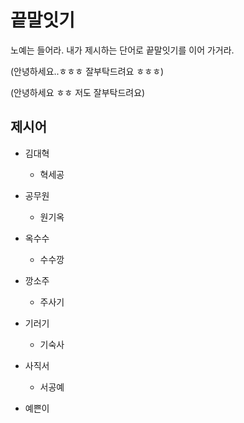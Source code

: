 # 끝말잇기

노예는 들어라. 내가 제시하는 단어로 끝말잇기를 이어 가거라.

(안녕하세요..ㅎㅎㅎ 잘부탁드려요 ㅎㅎㅎ)

(안녕하세요 ㅎㅎ 저도 잘부탁드려요)

## 제시어

- 김대혁
  - 혁세공
- 공무원
  - 원기옥
- 옥수수
  - 수수깡
- 깡소주
  - 주사기
- 기러기
  - 기숙사
- 사직서
  - 서공예

- 예쁜이
